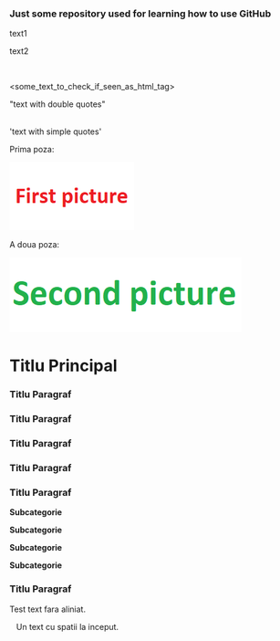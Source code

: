 <h3> Just some repository used for learning how to use GitHub </h3>



text1<br>

text2

<br>

<some_text_to_check_if_seen_as_html_tag><br>


"text with double quotes"

<br>
'text with simple quotes'<br>



Prima poza:<br>

<img src='screenshots/01.png'/><br>

A doua poza:<br>

<img src='screenshots/02.png'/><br>



<h1>Titlu Principal</h1>


<h3>Titlu Paragraf</h3>


<h3>Titlu Paragraf</h3>


<h3>Titlu Paragraf</h3>


<h3>Titlu Paragraf</h3>


<h3>Titlu Paragraf</h3>


<b>Subcategorie</b>


<b>Subcategorie</b>







<b>Subcategorie</b>


<b>Subcategorie</b>


<h3>Titlu Paragraf</h3>



Test text fara aliniat.<br>

&nbsp;&nbsp;&nbsp;Un text cu spatii la inceput.
